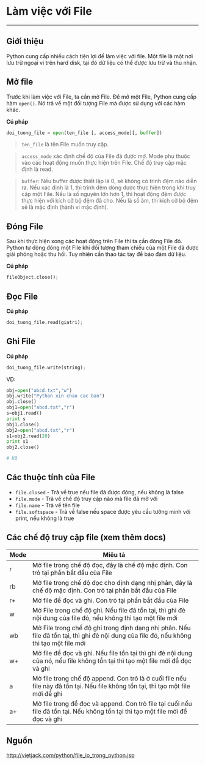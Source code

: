 # Làm việc với File
---
## Giới thiệu
Python cung cấp nhiều cách tiện lợi để làm việc với file. Một file là một nơi lưu trữ ngoại vi trên hard disk, tại đó dữ liệu có thể được lưu trữ và thu nhận.

## Mở file
Trước khi làm việc với File, ta cần mở File. Để mở một File, Python cung cấp hàm `open()`. Nó trả về một đối tượng File mà được sử dụng với các hàm khác.

__Cú pháp__
```python
doi_tuong_file = open(ten_file [, access_mode][, buffer])
```
> `ten_file` là tên File muốn truy cập.

> `access_mode` xác định chế độ của File đã được mở. Mode phụ thuộc vào các hoạt động muốn thực hiện trên File. Chế độ truy cập mặc định là read.

> `buffer`: Nếu buffer được thiết lập là 0, sẽ không có trình đệm nào diễn ra. Nếu xác định là 1, thì trình đệm dòng được thực hiện trong khi truy cập một File. Nếu là số nguyên lớn hơn 1, thì hoạt động đệm được thực hiện với kích cỡ bộ đệm đã cho. Nếu là số âm, thì kích cỡ bộ đệm sẽ là mặc định (hành vi mặc định).


## Đóng File
Sau khi thực hiện xong các hoạt động trên File thì ta cần đóng File đó. Python tự động đóng một File khi đối tượng tham chiếu của một File đã được giải phóng hoặc thu hồi. Tuy nhiên cần thao tác tay để bảo đảm dữ liệu.

__Cú pháp__
```python
fileObject.close();
```

## Đọc File
__Cú pháp__
```python
doi_tuong_file.read(giatri);  
```

## Ghi File
__Cú pháp__
```python
doi_tuong_file.write(string);  
```

VD:
```python
obj=open("abcd.txt","w")
obj.write("Python xin chao cac ban")
obj.close()
obj1=open("abcd.txt","r")
s=obj1.read()
print s
obj1.close()
obj2=open("abcd.txt","r")
s1=obj2.read(20)
print s1
obj2.close()

# KQ
```

## Các thuộc tính của File
- `file.closed` -	Trả về true nếu file đã được đóng, nếu không là false
- `file.mode` -	Trả về chế độ truy cập nào mà file đã mở với
- `file.name` - Trả về tên file
- `file.softspace` - Trả về false nếu space được yêu cầu tường minh với print, nếu không là true

## Các chế độ truy cập file (xem thêm docs)
| Mode | Miêu tả                                                                                                                                 |
|------|-----------------------------------------------------------------------------------------------------------------------------------------|
| r    | Mở file trong chế độ đọc, đây là chế độ mặc định. Con trỏ tại phần bắt đầu của File                                                     |
| rb   | Mở file trong chế độ đọc cho định dạng nhị phân, đây là chế độ mặc định. Con trỏ tại phần bắt đầu của File                              |
| r+   | Mở file để đọc và ghi. Con trỏ tại phần bắt đầu của File                                                                                |
| w    | Mở File trong chế độ ghi. Nếu file đã tồn tại, thì ghi đè nội dung của file đó, nếu không thì tạo một file mới                          |
| wb   | Mở File trong chế độ ghi trong định dạng nhị phân. Nếu file đã tồn tại, thì ghi đè nội dung của file đó, nếu không thì tạo một file mới |
| w+   | Mở file để đọc và ghi. Nếu file tồn tại thì ghi đè nội dung của nó, nếu file không tồn tại thì tạo một file mới để đọc và ghi           |
| a    | Mở file trong chế độ append. Con trỏ là ở cuối file nếu file này đã tồn tại. Nếu file không tồn tại, thì tạo một file mới để ghi        |
| a+   | Mở file trong để đọc và append. Con trỏ file tại cuối nếu file đã tồn tại. Nếu không tồn tại thì tạo một file mới để đọc và ghi         |

## Nguồn
http://vietjack.com/python/file_io_trong_python.jsp
